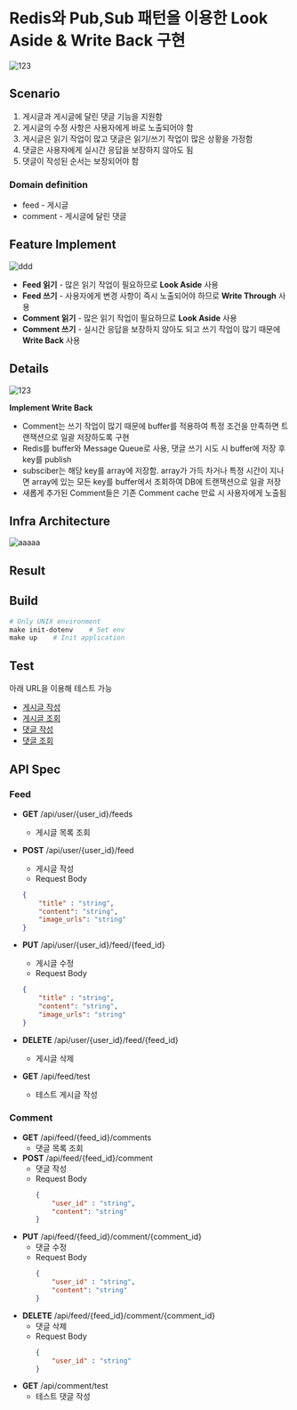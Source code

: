 # Redis와 Pub,Sub 패턴을 이용한 Look Aside & Write Back 구현
![123](https://github.com/user-attachments/assets/825cc30e-a573-40d8-a658-35b247b29936)
## Scenario
1. 게시글과 게시글에 달린 댓글 기능을 지원함
2. 게시글의 수정 사항은 사용자에게 바로 노출되어야 함
3. 게시글은 읽기 작업이 많고 댓글은 읽기/쓰기 작업이 많은 상황을 가정함
4. 댓글은 사용자에게 실시간 응답을 보장하지 않아도 됨
5. 댓글이 작성된 순서는 보장되어야 함

### Domain definition
+ feed - 게시글
+ comment - 게시글에 달린 댓글

## Feature Implement
![ddd](https://github.com/user-attachments/assets/ab5ce5a9-f898-4b7a-8bf3-dff5821c4479)
+ **Feed 읽기** - 많은 읽기 작업이 필요하므로 **Look Aside** 사용
+ **Feed 쓰기** - 사용자에게 변경 사항이 즉시 노출되어야 하므로 **Write Through** 사용
+ **Comment 읽기** - 많은 읽기 작업이 필요하므로 **Look Aside** 사용
+ **Comment 쓰기** - 실시간 응답을 보장하지 않아도 되고 쓰기 작업이 많기 때문에 **Write Back** 사용

## Details

![123](https://github.com/user-attachments/assets/471eea73-405e-4296-a449-17c76270e757)

**Implement Write Back**
+ Comment는 쓰기 작업이 많기 때문에 buffer를 적용하여 특정 조건을 만족하면 트랜잭션으로 일괄 저장하도록 구현
+ Redis를 buffer와 Message Queue로 사용, 댓글 쓰기 시도 시 buffer에 저장 후 key를 publish   
+ subsciber는 해당 key를 array에 저장함. array가 가득 차거나 특정 시간이 지나면 array에 있는 모든 key를 buffer에서 조회하여 DB에 트랜잭션으로 일괄 저장
+ 새롭게 추가된 Comment들은 기존 Comment cache 만료 시 사용자에게 노출됨

## Infra Architecture
![aaaaa](https://github.com/user-attachments/assets/878d4e1a-410c-4fcc-bcf0-9e50daf50bef)

## Result


## Build
```Makefile
# Only UNIX environment
make init-dotenv    # Set env
make up    # Init application
```
## Test
아래 URL을 이용해 테스트 가능 
+ [게시글 작성](http://localhost:8080/api/feed/test)   
+ [게시글 조회](http://localhost:8080/api/user/1/feeds)
+ [댓글 작성](http://localhost:8080/api/comment/test)
+ [댓글 조회](http://localhost:8080/api/feed/1/comments)



## API Spec
### Feed
+ **GET** /api/user/{user_id}/feeds
    + 게시글 목록 조회
+ **POST** /api/user/{user_id}/feed
    + 게시글 작성
    + Request Body
    ```json
    {   
        "title" : "string",
        "content": "string",
        "image_urls": "string"
    }
    ```
+ **PUT** /api/user/{user_id}/feed/{feed_id}
    + 게시글 수정
    + Request Body
    ```json
    {   
        "title" : "string",
        "content": "string",
        "image_urls": "string"
    }
    ```
+ **DELETE** /api/user/{user_id}/feed/{feed_id}
    + 게시글 삭제

+ **GET** /api/feed/test
    + 테스트 게시글 작성
    
### Comment
+ **GET** /api/feed/{feed_id}/comments
    + 댓글 목록 조회
+ **POST** /api/feed/{feed_id}/comment
    + 댓글 작성
    + Request Body
        ```json
        {   
            "user_id" : "string",
            "content": "string"
        }
        ```
+ **PUT** /api/feed/{feed_id}/comment/{comment_id}
    + 댓글 수정
    + Request Body
      ```json
      {   
          "user_id" : "string",
          "content": "string"
      }
      ```
+ **DELETE** /api/feed/{feed_id}/comment/{comment_id}
    + 댓글 삭제
    + Request Body
      ```json
      {   
          "user_id" : "string"
      }
      ```
+ **GET** /api/comment/test
  + 테스트 댓글 작성
